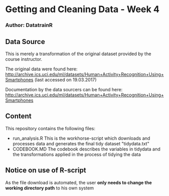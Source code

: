 # Getting and Cleaning Data - Week 4
### Author: DatatrainR
## Data Source

This is merely a transformation of the original dataset provided 
by the course instructor.

The original data were found here: http://archive.ics.uci.edu/ml/datasets/Human+Activity+Recognition+Using+Smartphones
(last accessed on 19.03.2017)

Documentation by the data sourcers can be found here: http://archive.ics.uci.edu/ml/datasets/Human+Activity+Recognition+Using+Smartphones

## Content
This repository contains the following files:

* run_analysis.R	This is the workhorse-script which downloads and processes data and generates the final tidy dataset "tidydata.txt"
* CODEBOOK.MD		The codebook describes the variables in tidydata and the transformations applied in the process of tidying the data

## Notice on use of R-script
As the file download is automated, the user **only needs to change the working directory path** to his own system
